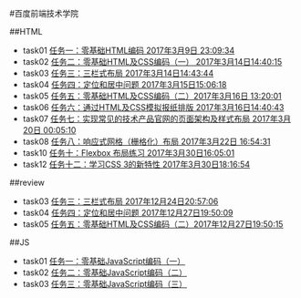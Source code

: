 #百度前端技术学院

##HTML
- task01 [任务一：零基础HTML编码 2017年3月9日 23:09:34](https://irwenjing.github.io/ife2017/01_htmlcss/task01/task01.html)
- task02 [任务二：零基础HTML及CSS编码（一） 2017年3月14日14:40:15](https://irwenjing.github.io/ife2017/01_htmlcss/task02/task02.html)
- task03 [任务三：三栏式布局 2017年3月14日14:43:44](https://irwenjing.github.io/ife2017/01_htmlcss/task03/task03.html)
- task04 [任务四：定位和居中问题 2017年3月15日15:06:18](https://irwenjing.github.io/ife2017/01_htmlcss/task04/task04.html)
- task05 [任务五：零基础HTML及CSS编码（二）2017年3月16日 13:20:01](https://irwenjing.github.io/ife2017/01_htmlcss/task05/task05.html)
- task06 [任务六：通过HTML及CSS模拟报纸排版 2017年3月16日14:40:43](https://irwenjing.github.io/ife2017/01_htmlcss/task06/task06.html)
- task07 [任务七：实现常见的技术产品官网的页面架构及样式布局 2017年3月20日 00:05:10](https://irwenjing.github.io/ife2017/01_htmlcss/task07/task07.html)
- task08 [任务八：响应式网格（栅格化）布局 2017年3月22日 16:54:31](https://irwenjing.github.io/ife2017/01_htmlcss/task08/task08.html)
- task10 [任务十：Flexbox 布局练习 2017年3月30日16:05:01](https://irwenjing.github.io/ife2017/01_htmlcss/task10/task10.html)
- task12 [任务十二：学习CSS 3的新特性 2017年3月30日18:16:54](https://irwenjing.github.io/ife2017/01_htmlcss/task12/task12.html)


##review
- task03 [任务三：三栏式布局 2017年12月24日20:57:06](https://irwenjing.github.io/ife2017/01_htmlcss/task03/review/task03-review01.html)
- task04 [任务四：定位和居中问题 2017年12月27日19:50:09](https://irwenjing.github.io/ife2017/01_htmlcss/task03/review/task04-review01.html)
- task05   [任务五：零基础HTML及CSS编码（二）2017年12月27日19:50:15](https://irwenjing.github.io/ife2017/01_htmlcss/task03/review/task05-review01.html)





##JS
- task01 [任务一：零基础JavaScript编码（一）](https://irwenjing.github.io/ife2017/02_js/task03/task01.html)
- task02 [任务二：零基础JavaScript编码（二）](https://irwenjing.github.io/ife2017/02_js/task02/task02.html)
- task03 [任务三：零基础JavaScript编码（三）](https://irwenjing.github.io/ife2017/02_js/task03/task03.html)

	

 
